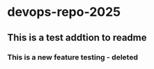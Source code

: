 # devops-repo-2025

## This is a test addtion to readme

### This is a new feature testing - deleted

